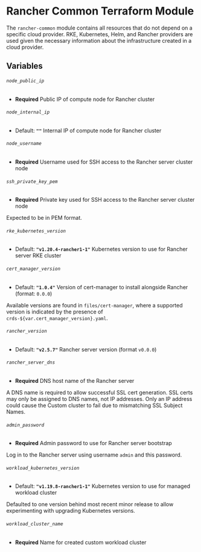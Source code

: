 # Rancher Common Terraform Module

The `rancher-common` module contains all resources that do not depend on a
specific cloud provider. RKE, Kubernetes, Helm, and Rancher providers are used
given the necessary information about the infrastructure created in a cloud
provider.

## Variables

###### `node_public_ip`
- **Required**
Public IP of compute node for Rancher cluster

###### `node_internal_ip`
- Default: **`""`**
Internal IP of compute node for Rancher cluster

###### `node_username`
- **Required**
Username used for SSH access to the Rancher server cluster node

###### `ssh_private_key_pem`
- **Required**
Private key used for SSH access to the Rancher server cluster node

Expected to be in PEM format.

###### `rke_kubernetes_version`
- Default: **`"v1.20.4-rancher1-1"`**
Kubernetes version to use for Rancher server RKE cluster

###### `cert_manager_version`
- Default: **`"1.0.4"`**
Version of cert-manager to install alongside Rancher (format: `0.0.0`)

Available versions are found in `files/cert-manager`, where a supported version
is indicated by the presence of `crds-${var.cert_manager_version}.yaml`.

###### `rancher_version`
- Default: **`"v2.5.7"`**
Rancher server version (format `v0.0.0`)

###### `rancher_server_dns`
- **Required**
DNS host name of the Rancher server

A DNS name is required to allow successful SSL cert generation.
SSL certs may only be assigned to DNS names, not IP addresses.
Only an IP address could cause the Custom cluster to fail due to mismatching SSL
Subject Names.

###### `admin_password`
- **Required**
Admin password to use for Rancher server bootstrap

Log in to the Rancher server using username `admin` and this password.

###### `workload_kubernetes_version`
- Default: **`"v1.19.8-rancher1-1"`**
Kubernetes version to use for managed workload cluster

Defaulted to one version behind most recent minor release to allow experimenting
with upgrading Kubernetes versions.

###### `workload_cluster_name`
- **Required**
Name for created custom workload cluster

